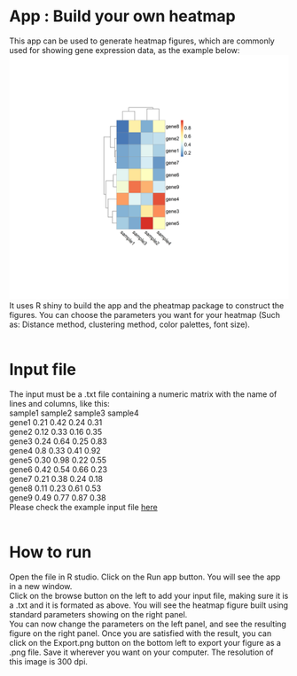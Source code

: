 # App : Build your own heatmap
This app can be used to generate heatmap figures, which are commonly used for showing gene expression data, as the example below:<br>
![Heatmap](https://github.com/afs77/Heatmap_app/blob/main/heatmap.png?raw=true)
It uses R shiny to build the app and the pheatmap package to construct the figures. You can choose the parameters you want for your heatmap (Such as: Distance method, clustering method, color palettes, font size).<br><br>

# Input file
The input must be a .txt file containing a numeric matrix with the name of lines and columns, like this:<br>
sample1 sample2 sample3 sample4<br>
gene1 0.21 0.42 0.24 0.31<br>
gene2 0.12 0.33 0.16 0.35<br>
gene3 0.24 0.64 0.25 0.83<br>
gene4 0.8 0.33 0.41 0.92<br>
gene5 0.30 0.98 0.22 0.55<br>
gene6 0.42 0.54 0.66 0.23<br>
gene7 0.21 0.38 0.24 0.18<br>
gene8 0.11 0.23 0.61 0.53<br>
gene9 0.49 0.77 0.87 0.38<br>
Please check the example input file [here](https://github.com/afs77/Heatmap_app/blob/main/example_input.txt)<br><br>

# How to run
Open the file in R studio. Click on the Run app button. You will see the app in a new window.<br>
Click on the browse button on the left to add your input file, making sure it is a .txt and it is formated as above. You will see the heatmap figure built using standard parameters showing on the right panel. <br>
You can now change the parameters on the left panel, and see the resulting figure on the right panel. Once you are satisfied with the result, you can click on the Export.png button on the bottom left to export your figure as a .png file. Save it wherever you want on your computer. The resolution of this image is 300 dpi.
